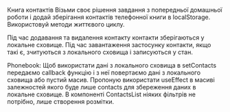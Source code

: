 Книга контактів Візьми своє рішення завдання з попередньої домашньої роботи і
додай зберігання контактів телефонної книги в localStorage. Використовуй методи
життєвого циклу.

Під час додавання та видалення контакту контакти зберігаються у локальне
сховище. Під час завантаження застосунку контакти, якщо такі є, зчитуються з
локального сховища і записуються у стан.

Phonebook: Щоб використати дані з локального сховища в setContacts передаємо
callback функцію і з неї повертаємо дані з локального сховища або пустий масив.
Пропоную використати useEffect в масиві залежностей якого буде лише contacts для
збереження даних в локальне сховище. В компоненті ContactsList ніяких фільтрів
не потрібно, лише створення розмітки.
